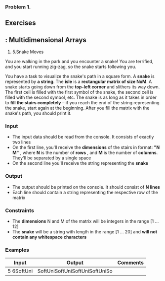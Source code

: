 ﻿### Problem 1.
## Exercises

## : Multidimensional Arrays

1. 5.Snake Moves

You are walking in the park and you encounter a snake! You are terrified, and you start running zig-zag, so the snake starts following you.

You have a task to visualize the snake&#39;s path in a square form. A **snake** is represented by **a string**. The **isle** is a **rectangular matrix of size NxM**. A snake starts going down from the **top-left corner** and slithers its way down. The first cell is filled with the first symbol of the snake, the second cell is filled with the second symbol, etc. The snake is as long as it takes in order to **fill the stairs completely** – if you reach the end of the string representing the snake, start again at the beginning. After you fill the matrix with the snake&#39;s path, you should print it.



### Input

- The input data should be read from the console. It consists of exactly two lines
- On the first line, you&#39;ll receive the **dimensions** of the stairs in format: **&quot;N M&quot;** , where **N** is the number of **rows** , and **M** is the number of **columns**. They&#39;ll be separated by a single space
- On the second line you&#39;ll receive the string representing the **snake**

### Output

- The output should be printed on the console. It should consist of **N lines**
- Each line should contain a string representing the respective row of the matrix

### Constraints

- The **dimensions** N and M of the matrix will be integers in the range [1 … 12]
- The **snake** will be a string with length in the range [1 … 20] and **will not contain any whitespace characters**

### Examples

| **Input** | **Output** | **Comments** |
| --- | --- | --- |
| 5 6SoftUni | SoftUniSoftUniSoftUniSoftUniSo |         |

